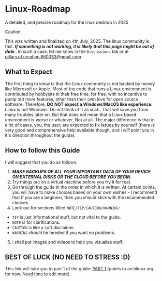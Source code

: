 # Linux-Roadmap
A detailed, and precise roadmap for the linux desktop in 2025

> [!CAUTION]
> This was written and finalized on 4th July, 2025. The linux community is fast. _**If something is not working, it is likely that this page might be out of date**_.. In such a case, let me know in the `Discussions` tab or at pillars.of.creation.880333@gmail.com.

## What to Expect
  The first thing to know is that the Linux community is not backed by money like Microsoft or Apple. Most of the code that runs a Linux environment is contributed by hobbyists in their free time, for free, with no incentive to pump out more features, other than their own love for open source software. Therefore, **DO NOT expect a Windows/MacOS like experience**. Linux is not Windows. Do not think of it as such. That will save you from many troubles later on.
But that does not mean that a Linux based environment is worse or whatever. Not at all. The major difference is that in a lot of cases, you, the user, are expected to fix issues by yourself (there *is* very good and comprehensive help available though, and I *will* point you in it's direction throughout the guide).

## How to follow this Guide
I will suggest that you do as follows:
1. _**MAKE BACKUPS OF ALL YOUR IMPORTANT DATA OF YOUR DEVICE ON EXTERNAL DISKS OR THE CLOUD BEFORE YOU BEGIN**_.
2. Try things out on a virtual machine before you try it for real.
3. Go through the guide in the order in which it is written. At certain points, you will have to make choices based on your own wishes - I recommend that if you are a beginner, then you should stick with the recommended choices.
4. Look out for sections titled `NOTE/TIP/CAUTION/WARNING`:
  - `TIP` is just informational stuff, but not vital to the guide.
  - `NOTE` is for clarifications.
  - `CAUTION` is like a soft disclaimer.
  - `WARNING` _should_ be heeded if you want no problems.
5. I shall put images and videos to help you visualize stuff.

## BEST OF LUCK (NO NEED TO STRESS :D)
This link will take you to part 1 of the guide: [PART 1](Parts/Part_1.md) (points to archlinux.org for now. Need time to edit more).
